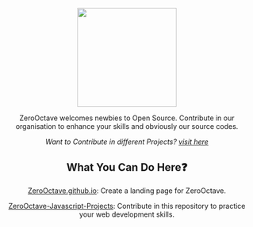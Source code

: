 <!-- ORGANISATION LOGO -->
<p align="center">
    <img src="https://github.com/ZeroOctave/ZeroOctave-Website/blob/main/assets/images/ZeroOctave.png" height="200px"  align="center"/>

<div align="center">
  
ZeroOctave welcomes newbies to Open Source. Contribute in our organisation to enhance your skills and obviously our source codes. 
 
*Want to Contribute in different Projects? [visit here](https://awesomeopensource.com/)*
    

    
## What You Can Do Here❓
[ZeroOctave.github.io](https://github.com/ZeroOctave/ZeroOctave.github.io): Create a landing page for ZeroOctave.

[ZeroOctave-Javascript-Projects](https://github.com/ZeroOctave/ZeroOctave-Javascript-Projects): Contribute in this repository to practice your web development skills.     
  
